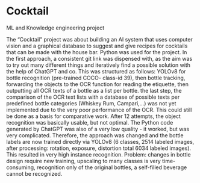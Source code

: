 # Cocktail
ML and Knowledge engineering project 

The “Cocktail” project was about building an AI system that uses computer vision and a graphical database to suggest and give recipes for cocktails that can be made with the house bar. Python was used for the project. In the first approach, a consistent git link was dispensed with, as the aim was to try out many different things and iteratively find a possible solution with the help of ChatGPT and co. This was structured as follows: YOLOv8 for bottle recognition (pre-trained COCO- class-id 39), then bottle tracking, forwarding the objects to the OCR function for reading the etiquette, then outputting all OCR texts of a bottle as a list per bottle. the last step, the comparison of the OCR text lists with a database of possible texts per predefined bottle categories (Whiskey Rum, Campari,...) was not yet implemented due to the very poor performance of the OCR. This could still be done as a basis for comparative work. After 12 attempts, the object recognition was basically usable, but not optimal. The Python code generated by ChatGPT was also of a very low quality - it worked, but was very complicated. Therefore, the approach was changed and the bottle labels are now trained directly via YOLOv8 (6 classes, 2514 labeled images, after processing: rotation, exposure, distortion total 6034 labeled images). This resulted in very high instance recognition. Problem: changes in bottle design require new training, upscaling to many classes is very time-consuming, recognition only of the original bottles, a self-filled beverage cannot be recognized.

